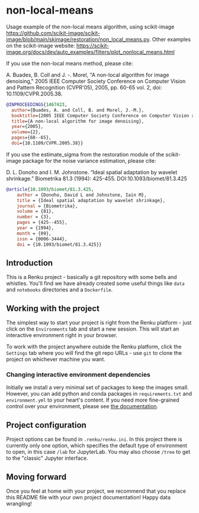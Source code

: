 # non-local-means

Usage example of the non-local means algorithm, using scikit-image https://github.com/scikit-image/scikit-image/blob/main/skimage/restoration/non_local_means.py. Other examples on the scikit-image website: https://scikit-image.org/docs/dev/auto_examples/filters/plot_nonlocal_means.html

If you use the non-local means method, please cite:

A. Buades, B. Coll and J. -. Morel, "A non-local algorithm for image denoising," 2005 IEEE Computer Society Conference on Computer Vision and Pattern Recognition (CVPR'05), 2005, pp. 60-65 vol. 2, doi: 10.1109/CVPR.2005.38.

```bibtex
@INPROCEEDINGS{1467423,
  author={Buades, A. and Coll, B. and Morel, J.-M.},
  booktitle={2005 IEEE Computer Society Conference on Computer Vision and Pattern Recognition (CVPR'05)}, 
  title={A non-local algorithm for image denoising}, 
  year={2005},
  volume={2},
  pages={60--65},
  doi={10.1109/CVPR.2005.38}}
```

If you use the estimate_sigma from the restoration module of the scikit-image package for the noise variance estimation, please cite:  

D. L. Donoho and I. M. Johnstone. “Ideal spatial adaptation by wavelet shrinkage.” Biometrika 81.3 (1994): 425-455. DOI:10.1093/biomet/81.3.425

```bibtex
@article{10.1093/biomet/81.3.425,
    author = {Donoho, David L and Johnstone, Iain M},
    title = {Ideal spatial adaptation by wavelet shrinkage},
    journal = {Biometrika},
    volume = {81},
    number = {3},
    pages = {425--455},
    year = {1994},
    month = {09},
    issn = {0006-3444},
    doi = {10.1093/biomet/81.3.425}}
```

## Introduction

This is a Renku project - basically a git repository with some
bells and whistles. You'll find we have already created some
useful things like `data` and `notebooks` directories and
a `Dockerfile`.

## Working with the project

The simplest way to start your project is right from the Renku
platform - just click on the `Environments` tab and start a new session.
This will start an interactive environment right in your browser.

To work with the project anywhere outside the Renku platform,
click the `Settings` tab where you will find the
git repo URLs - use `git` to clone the project on whichever machine you want.

### Changing interactive environment dependencies

Initially we install a very minimal set of packages to keep the images small.
However, you can add python and conda packages in `requirements.txt` and
`environment.yml` to your heart's content. If you need more fine-grained
control over your environment, please see [the documentation](https://renku.readthedocs.io/en/latest/user/advanced_interfaces.html#dockerfile-modifications).

## Project configuration

Project options can be found in `.renku/renku.ini`. In this
project there is currently only one option, which specifies
the default type of environment to open, in this case `/lab` for
JupyterLab. You may also choose `/tree` to get to the "classic" Jupyter
interface.

## Moving forward

Once you feel at home with your project, we recommend that you replace
this README file with your own project documentation! Happy data wrangling!